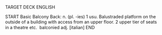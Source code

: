 TARGET DECK
ENGLISH

START
Basic
Balcony
Back: n. (pl. -ies) 1 usu. Balustraded platform on the outside of a building with access from an upper floor. 2 upper tier of seats in a theatre etc.  balconied adj. [italian]
END
